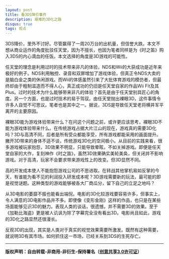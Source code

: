 ```yaml
---
layout: post
title: 看3DS降价事件
description: 艰难的3D化之路
disqus: true
tags: 视点
---
```

3DS降价，里外不讨好。尽管赢得了一周20万台的出机量，但信誉大跌。本文不想从商业运作的角度批驳任天堂，因为不擅长，也因为笔者同样是为《时之笛》购入3DS的内心滴血的任饭。本文选择的角度是3D游戏的可能性。

任天堂的理念是利用过时的技术带来非凡的体验，NDS和Wii的大获成功是近年来极好的例子。NDS利用触控、录音和双屏增加了游戏体验，但真正令NDS大卖的是脑白金之类的休闲游戏。而Wii的体感虽然引来了大批体育游戏的模仿者，但最终却由于粗制滥造而不得人心，真正成功的仍旧是任天堂自家的作品Wii Fit及其Plus。过时的技术为什么能够带来非凡的体验？首先是由于任天堂别具匠心的角度。另一个方面，也是过时技术的易于驾驭。由任天堂抛出裸眼3D，这件事情令许多人自觉不可思议。笔者也是其中之一。据说，3DS是导致任天堂老将横井军平离开的主要原因。

裸眼3D能为游戏体验带来什么？在问这个问题之前，或许更应该思考，裸眼3D不能为游戏体验带来什么。在传统游戏占据大片江山的现在，游戏真的需要3D化吗？3D与高清不同，后者是所有受众都能享受，所有游戏都能采用的画面提升。撇开3D带来的身体不适不谈，传统游戏3D化的空间极小。从目前的实践来看，很多游戏被玩家抱怨，3D效果不明显，只能导致晕眩，不如关掉游戏。即便是任天堂自家的大作，复刻神作《时之笛》，虽然3D效果确实美轮美奂，但关闭并不影响游戏。对于高清，玩家不会要求带来游戏性上的改变。但3D显然不同。

高的开发成本使人不能抱怨游戏公司的不思进取。在转战其他掌机易如反掌的今天，有谁能为看不见的利润投入研发成本呢？3D游戏需要新的玩法，最可能的即是视觉谜题。这种类型的游戏能够被各大厂商瓜分，留下自己的立足之地吗？

从3D电影的萎靡不振也能看出端倪。电影的3D化较游戏要容易许多，但事实上，令人满意的3D电影作品并不多。即使像《变形金刚》这样的作品，也只是在某些场面能够见识3D的魅力。表现人类的谈话，很遗憾，并不需要3D的效果。至于《加勒比海盗》更是被人讥讽为除了字幕完全没有看出3D。电影尚且如此，游戏的3D化之路显然还很漫长。

反观3D的出现，其实是人类对于真实的视觉效果需要所激发。既然有这种需要，就说明3D有其市场。如何抓住这一市场，已经关系到3DS的生死存亡。

---
**版权声明：自由转载-非商用-非衍生-保持署名（[创意共享3.0许可证](https://creativecommons.org/licenses/by-nc-nd/3.0/deed.zh)）**